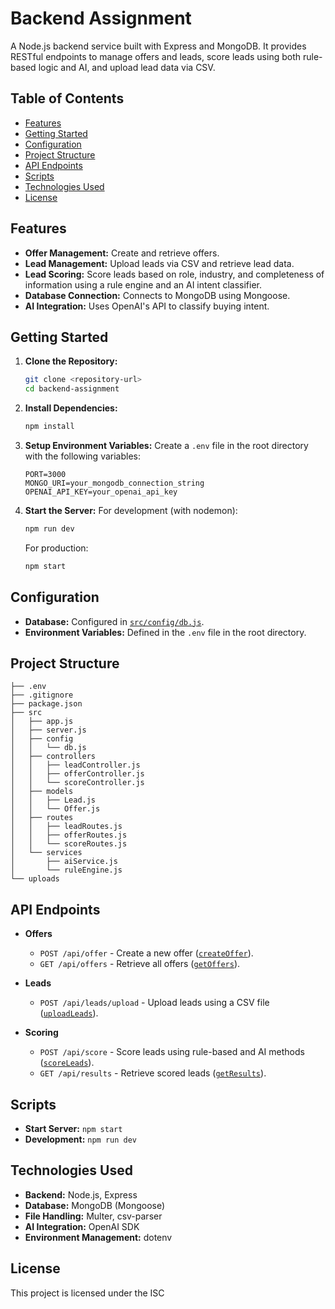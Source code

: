 # Backend Assignment

A Node.js backend service built with Express and MongoDB. It provides RESTful endpoints to manage offers and leads, score leads using both rule-based logic and AI, and upload lead data via CSV.

## Table of Contents

- [Features](#features)
- [Getting Started](#getting-started)
- [Configuration](#configuration)
- [Project Structure](#project-structure)
- [API Endpoints](#api-endpoints)
- [Scripts](#scripts)
- [Technologies Used](#technologies-used)
- [License](#license)

## Features

- **Offer Management:** Create and retrieve offers.
- **Lead Management:** Upload leads via CSV and retrieve lead data.
- **Lead Scoring:** Score leads based on role, industry, and completeness of information using a rule engine and an AI intent classifier.
- **Database Connection:** Connects to MongoDB using Mongoose.
- **AI Integration:** Uses OpenAI's API to classify buying intent.

## Getting Started

1. **Clone the Repository:**

   ```sh
   git clone <repository-url>
   cd backend-assignment
   ```

2. **Install Dependencies:**

   ```sh
   npm install
   ```

3. **Setup Environment Variables:**
   Create a `.env` file in the root directory with the following variables:

   ```dotenv
   PORT=3000
   MONGO_URI=your_mongodb_connection_string
   OPENAI_API_KEY=your_openai_api_key
   ```

4. **Start the Server:**
   For development (with nodemon):
   ```sh
   npm run dev
   ```
   For production:
   ```sh
   npm start
   ```

## Configuration

- **Database:** Configured in [`src/config/db.js`](src/config/db.js).
- **Environment Variables:** Defined in the `.env` file in the root directory.

## Project Structure

```
├── .env
├── .gitignore
├── package.json
├── src
│   ├── app.js
│   ├── server.js
│   ├── config
│   │   └── db.js
│   ├── controllers
│   │   ├── leadController.js
│   │   ├── offerController.js
│   │   └── scoreController.js
│   ├── models
│   │   ├── Lead.js
│   │   └── Offer.js
│   ├── routes
│   │   ├── leadRoutes.js
│   │   ├── offerRoutes.js
│   │   └── scoreRoutes.js
│   └── services
│       ├── aiService.js
│       └── ruleEngine.js
└── uploads
```

## API Endpoints

- **Offers**

  - `POST /api/offer` - Create a new offer ([`createOffer`](src/controllers/offerController.js)).
  - `GET /api/offers` - Retrieve all offers ([`getOffers`](src/controllers/offerController.js)).

- **Leads**

  - `POST /api/leads/upload` - Upload leads using a CSV file ([`uploadLeads`](src/controllers/leadController.js)).

- **Scoring**
  - `POST /api/score` - Score leads using rule-based and AI methods ([`scoreLeads`](src/controllers/scoreController.js)).
  - `GET /api/results` - Retrieve scored leads ([`getResults`](src/controllers/scoreController.js)).

## Scripts

- **Start Server:** `npm start`
- **Development:** `npm run dev`

## Technologies Used

- **Backend:** Node.js, Express
- **Database:** MongoDB (Mongoose)
- **File Handling:** Multer, csv-parser
- **AI Integration:** OpenAI SDK
- **Environment Management:** dotenv

## License

This project is licensed under the ISC
